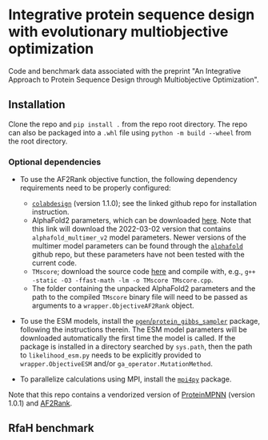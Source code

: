 # Integrative protein sequence design with evolutionary multiobjective optimization

Code and benchmark data associated with the preprint "An Integrative Approach to Protein Sequence Design through Multiobjective Optimization".

## Installation

Clone the repo and `pip install .` from the repo root directory. The repo can also be packaged into a `.whl` file using `python -m build --wheel` from the root directory.

### Optional dependencies

* To use the AF2Rank objective function, the following dependency requirements need to be properly configured:
    * [`colabdesign`](https://github.com/sokrypton/ColabDesign/tree/main) (version 1.1.0); see the linked github repo for installation instruction.
    * AlphaFold2 parameters, which can be downloaded [here](https://storage.googleapis.com/alphafold/alphafold_params_2022-03-02.tar). Note that this link will download the 2022-03-02 version that contains `alphafold_multimer_v2` model parameters. Newer versions of the multimer model parameters can be found through the [`alphafold`](https://github.com/google-deepmind/alphafold) github repo, but these parameters have not been tested with the current code.
    * `TMscore`; download the source code [here](https://zhanggroup.org/TM-score/TMscore.cpp) and compile with, e.g.,  `g++ -static -O3 -ffast-math -lm -o TMscore TMscore.cpp`.
    * The folder containing the unpacked AlphaFold2 parameters and the path to the compiled `TMscore` binary file will need to be passed as arguments to a `wrapper.ObjectiveAF2Rank` object.

* To use the ESM models, install the [`pgen`/`protein_gibbs_sampler`](https://github.com/seanrjohnson/protein_gibbs_sampler) package, following the instructions therein. The ESM model parameters will be downloaded automatically the first time the model is called. If the package is installed in a directory searched by `sys.path`, then the path to `likelihood_esm.py` needs to be explicitly provided to `wrapper.ObjectiveESM` and/or `ga_operator.MutationMethod`.

* To parallelize calculations using MPI, install the [`mpi4py`](https://github.com/mpi4py/mpi4py) package.

Note that this repo contains a vendorized version of [ProteinMPNN](https://github.com/dauparas/ProteinMPNN) (version 1.0.1) and [AF2Rank](https://github.com/jproney/AF2Rank).

## RfaH benchmark
